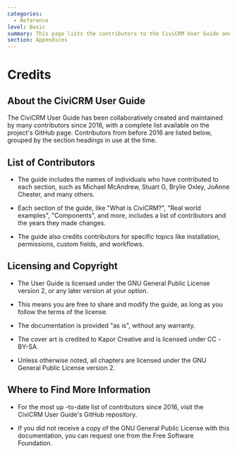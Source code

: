 ```yaml
---
categories:
  - Reference
level: Basic
summary: This page lists the contributors to the CiviCRM User Guide and explains its licensing terms for users who want to know who created the documentation and how it can be reused.
section: Appendices
---
```


# Credits

## About the CiviCRM User Guide

The CiviCRM User Guide has been collaboratively created and maintained by many contributors since 2016, with a complete list available on the project's GitHub page. Contributors from before 2016 are listed below, grouped by the section headings in use at the time.

## List of Contributors

- The guide includes the names of individuals who have contributed to each section, such as Michael McAndrew, Stuart G, Brylie Oxley, JoAnne Chester, and many others.

- Each section of the guide, like "What is CiviCRM?", "Real world examples", "Components", and more, includes a list of contributors and the years they made changes.

- The guide also credits contributors for specific topics like installation, permissions, custom fields, and workflows.

## Licensing and Copyright

- The User Guide is licensed under the GNU General Public License version 2, or any later version at your option.

- This means you are free to share and modify the guide, as long as you follow the terms of the license.

- The documentation is provided "as is", without any warranty.

- The cover art is credited to Kapor Creative and is licensed under CC
-BY-SA.

- Unless otherwise noted, all chapters are licensed under the GNU General Public License version 2.

## Where to Find More Information

- For the most up
-to-date list of contributors since 2016, visit the CiviCRM User Guide's GitHub repository.

- If you did not receive a copy of the GNU General Public License with this documentation, you can request one from the Free Software Foundation.

<!--
Source: https://docs.civicrm.org/user/en/latest/appendices/credits/
 -->

<!--
This content is a systematic listing of contributors and licensing terms. It is factual, organized for lookup, and contains no procedural or motivational text, so it fits the "Reference" category per Diátaxis. The intended audience is any user, but especially those interested in documentation credits and reuse rights. Level is "Basic" because it requires no prior expertise.
 -->
